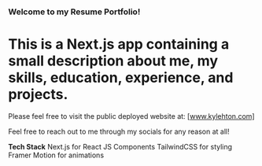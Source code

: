 ### Welcome to my Resume Portfolio!

# This is a Next.js app containing a small description about me, my skills, education, experience, and projects.

Please feel free to visit the public deployed website at:
[www.kylehton.com]

Feel free to reach out to me through my socials for any reason at all! 

**Tech Stack**
Next.js for React JS Components
TailwindCSS for styling
Framer Motion for animations
